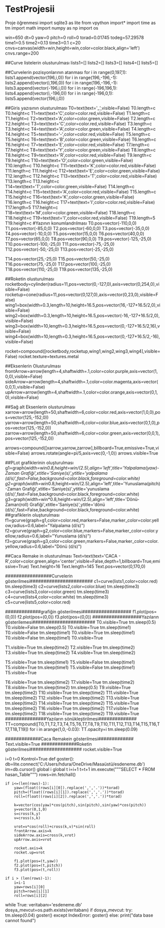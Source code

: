 # TestProjesii
Proje öğrenmesi
import sqlite3 as lite
from vpython import*
import time as tm
import math
import numpy as np
import os

win=650
dt=0
yaw=0
pitch=0
roll=0
torad=0.01745
todeg=57.29578
time1=0.5
time2=0.13
time3=0.1
c=20
cnvs=canvas(width=win,height=win,color=color.black,align='left')
cnvs.range=200

##Curve listelerin olusturulması
lists1=[]
lists2=[]
lists3=[]
lists4=[]
lists5=[]

##Curvelerin pozisyonlarının atanması
for i in range(0,197,1):
    lists1.append(vector(196,i,0))
for i in range(196,-196,-1):
    lists2.append(vector(i,196,0))
for i in range(196,-196,-1):   
    lists3.append(vector(-196,i,0))
for i in range(-196,196,1):
    lists4.append(vector(i,-196,0))
for i in range(-196,0,1):
    lists5.append(vector(196,i,0))

##Giris yazısının olusturulması
T0=text(text='_',visible=False)
T0.length=c
T0.height=c
T1=text(text='C',color=color.red,visible=False)
T1.length=c
T1.height=c
T2=text(text='A',color=color.green,visible=False)
T2.length=c
T2.height=c
T3=text(text='C',color=color.red,visible=False)
T3.length=c
T3.height=c
T4=text(text='A',color=color.green,visible=False)
T4.length=c
T4.height=c
T5=text(text='-',color=color.red,visible=False)
T5.length=c
T5.height=c
T6=text(text='B',color=color.green,visible=False)
T6.length=c
T6.height=c
T7=text(text='E',color=color.red,visible=False)
T7.length=c
T7.height=c
T8=text(text='Y',color=color.green,visible=False)
T8.length=c
T8.height=c
T9=text(text='R',color=color.red,visible=False)
T9.length=c
T9.height=c
T10=text(text='O',color=color.green,visible=False)
T10.length=c
T10.height=c
T11=text(text='K',color=color.red,visible=False)
T11.length=c
T11.height=c
T12=text(text='E',color=color.green,visible=False)
T12.length=c
T12.height=c
T13=text(text='T',color=color.red,visible=False)
T13.length=c
T13.height=c
T14=text(text='T',color=color.green,visible=False)
T14.length=c
T14.height=c
T15=text(text='A',color=color.red,visible=False)
T15.length=c
T15.height=c
T16=text(text='K',color=color.green,visible=False)
T16.length=c
T16.height=c
T17=text(text='I',color=color.red,visible=False)
T17.length=5
T17.height=c
T18=text(text='M',color=color.green,visible=False)
T18.length=c
T18.height=c
T19=text(text='I',color=color.red,visible=False)
T19.length=5
T19.height=c
#Yazının konumlandrılması
T0.pos=vector(-110,0,0)
T1.pos=vector(-85,0,0)
T2.pos=vector(-60,0,0)
T3.pos=vector(-35,0,0)
T4.pos=vector(-10,0,0)
T5.pos=vector(15,0,0)
T6.pos=vector(40,0,0)
T7.pos=vector(65,0,0)
T8.pos=vector(90,0,0)
T9.pos=vector(-125,-25,0)
T10.pos=vector(-100,-25,0)
T11.pos=vector(-75,-25,0)
T12.pos=vector(-50,-25,0)
T13.pos=vector(-25,-25,0)

T14.pos=vector(25,-25,0)
T15.pos=vector(50,-25,0)
T16.pos=vector(75,-25,0)
T17.pos=vector(100,-25,0)
T18.pos=vector(110,-25,0)
T19.pos=vector(135,-25,0)

##Roketin olusturulması
rocketbody=cylinder(radius=11,pos=vector(0,-127,0),axis=vector(0,254,0),visible=False)
rocketup=cone(radius=11,pos=vector(0,127,0),axis=vector(0,23,0),visible=False)
wing1=box(width=0.3,length=10,height=16.5,pos=vector(16,-127+16.5/2,0),visible=False)
wing2=box(width=0.3,length=10,height=16.5,pos=vector(-16,-127+16.5/2,0),visible=False)
wing3=box(width=10,length=0.3,height=16.5,pos=vector(0,-127+16.5/2,16),visible=False)
wing4=box(width=10,length=0.3,height=16.5,pos=vector(0,-127+16.5/2,-16),visible=False)

rocket=compound([rocketbody,rocketup,wing1,wing2,wing3,wing4],visible=False)
rocket.texture=textures.metal

##Eksenlerin Olusturulması
frontArrow=arrow(length=4,shaftwidth=.1,color=color.purple,axis=vector(1,0,0),visible=False)
sideArrow=arrow(length=4,shaftwidth=.1,color=color.magenta,axis=vector(0,0,1),visible=False)
upArrow=arrow(length=4,shaftwidth=.1,color=color.orange,axis=vector(0,1,0),visible=False)

##Sağ alt Eksenlerin olusturulması
xarrow=arrow(length=50,shaftwidth=6,color=color.red,axis=vector(1,0,0),pos=vector(125,-152,0))
yarrow=arrow(length=50,shaftwidth=6,color=color.blue,axis=vector(0,1,0),pos=vector(125,-152,0))
zarrow=arrow(length=50,shaftwidth=6,color=color.green,axis=vector(0,0,1),pos=vector(125,-152,0))

arrows=compound([xarrow,yarrow,zarrow],billboard=True,emissive=True,visible=False)
arrows.rotate(angle=pi/5,axis=vec(0,-1,0))
arrows.visible=True

##PLot grafiklerinin oluşturulması
g1=graph(width=win*0.8,height=win/(2.5),align='left',title='Yalpalama(yaw)-Zaman Grafiği',xtitle='Saniye(s)',ytitle='yalpalama (d/s)',fast=False,background=color.black,foreground=color.white)
g2=graph(width=win*0.8,height=win/(2.5),align='left',title='Yunuslama(pitch)-Zaman Grafiği',xtitle='Saniye(s)',ytitle='yunuslama (d/s)',fast=False,background=color.black,foreground=color.white)
g3=graph(width=win*0.8,height=win/(2.5),align='left',title='Dönü-Zaman(roll) Grafiği',xtitle='Saniye(s)',ytitle='dönü (d/s)',fast=False,background=color.black,foreground=color.white)
##grafiklerin oluşturulması
f1=gcurve(graph=g1,color=color.red,markers=False,marker_color=color.yellow,radius=0.6,label="Yalpalama (d/s)")
f2=gcurve(graph=g2,color=color.blue,markers=False,marker_color=color.yellow,radius=0.6,label="Yunuslama (d/s)")
f3=gcurve(graph=g3,color=color.green,markers=False,marker_color=color.yellow,radius=0.6,label="Dönü (d/s)")

##Caca Remake in olusturulması
Text=text(text='CACA - R',color=color.green,align='center',visible=False,depth=1,billboard=True,emissive=True)
Text.height=16
Text.length=145
Text.pos=vector(0,170,0)

#################Curvelerin gösterilmesi#######################
c1=curve(lists1,color=color.red)
tm.sleep(time3)
c2=curve(lists2,color=color.blue)
tm.sleep(time3)
c3=curve(lists3,color=color.green)
tm.sleep(time3)
c4=curve(lists4,color=color.white)
tm.sleep(time3)
c5=curve(lists5,color=color.red)

#############grafiğin gösterilmesi##################
f1.plot(pos=(0,0))
f2.plot(pos=(0,0))
f3.plot(pos=(0,0))
##################Yazıların gösterilemesi#######################
T0.visible=True
tm.sleep(0.5)
T0.visible=False
tm.sleep(0.5)
T0.visible=True
tm.sleep(time1)
T0.visible=False
tm.sleep(time1)
T0.visible=True
tm.sleep(time1)
T0.visible=False
tm.sleep(time1)
T0.visible=True


T1.visible=True
tm.sleep(time2)
T2.visible=True
tm.sleep(time2)
T3.visible=True
tm.sleep(time2)
T4.visible=True
tm.sleep(time2)

T5.visible=True
tm.sleep(time1)
T5.visible=False
tm.sleep(time1)
T5.visible=True
tm.sleep(time1)
T5.visible=False
tm.sleep(time1)
T5.visible=True


T6.visible=True
tm.sleep(time2)
T7.visible=True
tm.sleep(time2)
T8.visible=True
tm.sleep(time2)
tm.sleep(0.5)
T9.visible=True
tm.sleep(time2)
T10.visible=True
tm.sleep(time2)
T11.visible=True
tm.sleep(time2)
T12.visible=True
tm.sleep(time2)
T13.visible=True
tm.sleep(time2)
T14.visible=True
tm.sleep(time2)
T15.visible=True
tm.sleep(time2)
T16.visible=True
tm.sleep(time2)
T17.visible=True
tm.sleep(time2)
T18.visible=True
tm.sleep(time2)
T19.visible=True
###############Yazıların sönükleştirilmesi##############
TT=compound([T0,T1,T2,T3,T4,T5,T6,T7,T8,T9,T10,T11,T12,T13,T14,T15,T16,T17,T18,T19])
for i in arange(1,0,-0.03):
    TT.opacity=i
    tm.sleep(0.09)

#############Caca Remakein gösterilmesi#############
Text.visible=True
#############Roketin gösterilmesi###################
rocket.visible=True


i=0
t=0
Kontrol=True
def goster():
    db=lite.connect('C:/Users/hdura/OneDrive/Masaüstü/esdeneme.db')
    im=db.cursor()
    global i
    global t
    i=i+1
    t=t+1
    im.execute("""SELECT * FROM hasan_Table""")
    rows=im.fetchall()

    if i<=(len(rows)-1):
        yaw=(float((rows[i][0]).replace(',','.'))*torad)
        pitch=(float((rows[i][1]).replace(',','.'))*torad)
        roll=(float((rows[i][2]).replace(',','.'))*torad)

        k=vector(cos(yaw)*cos(pitch),sin(pitch),sin(yaw)*cos(pitch))
        y=vector(0,1,0)
        s=cross(k,y)
        v=cross(s,k)

        vrot=v*cos(roll)+cross(k,v)*sin(roll)
        frontArrow.axis=k
        sideArrow.axis=cross(k,vrot)
        upArrow.axis=vrot

        rocket.axis=k
        rocket.up=vrot
        
        f1.plot(pos=(t,yaw))
        f2.plot(pos=(t,pitch))
        f3.plot(pos=(t,roll))

    if i > (len(rows)-1):
        i=i-1
        yaw=rows[i][0]
        pitch=rows[i][1]
        roll=rows[i][2]
        
while True:
    veritabanı='esdeneme.db'
    dosya_mevcut=os.path.exists(veritabanı)
    if dosya_mevcut:
        try:
            tm.sleep(0.04)
            goster()
        except IndexError:
            goster()
    else:
        print("data base cannot found")
